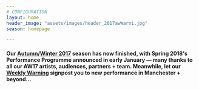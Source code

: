 ```yaml
---
# CONFIGURATION
layout: home
header_image: "assets/images/header_2017awWarni.jpg"
season: homepage

---
```

#### Our [Autumn/Winter 2017](/current/2017-autumnwinter) season has now finished, with Spring 2018's Performance Programme announced in early January — many thanks to all our AW17 artists, audiences, partners + team. Meanwhile, let our <a href="http://wordofwarning.posthaven.com" target="_blank">Weekly Warning</a> signpost you to new performance in Manchester + beyond…
